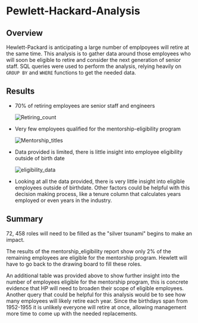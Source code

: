 # Pewlett-Hackard-Analysis

## Overview
Hewlett-Packard is anticipating a large number of emplpoyees will retire at the same time. This analysis is to gather data around those employees who will soon be eligible to retire and consider the next generation of senior staff. SQL queries were used to perform the analysis, relying heavily on `GROUP BY` and `WHERE` functions to get the needed data.

## Results
- 70% of retiring employees are senior staff and engineers

  ![Retiring_count](https://user-images.githubusercontent.com/114450503/205224707-726ec767-8cae-4ed0-aa2a-85276b88a2f8.PNG)

- Very few employees qualified for the mentorship-eligibility program

  ![Mentorship_titles](https://user-images.githubusercontent.com/114450503/205224823-fc5ef313-33b5-4356-b56b-ea109bd9aad0.png)
  
- Data provided is limited, there is little insight into employee eligibility outside of birth date

  ![eligibility_data](https://user-images.githubusercontent.com/114450503/205225271-56ae55b0-1abf-4936-881b-e21fcceb841d.png)
  
- Looking at all the data provided, there is very little insight into eligible employees outside of birthdate. Other factors could be helpful with this decision making process, like a tenure column that calculates years employed or even years in the industry. 


## Summary
72, 458 roles will need to be filled as the "silver tsunami" begins to make an impact.

The results of the mentorship_eligibility report show only 2% of the remaining employees are eligible for the mentorship program. Hewlett will have to go back to the drawing board to fill these roles. 

An additional table was provided above to show further insight into the number of employees eligible for the mentorship program, this is concrete evidence that HP will need to broaden their scope of eligible employees. Another query that could be helpful for this analysis would be to see how many employees will likely retire each year. Since the birthdays span from 1952-1955 it is unlikely everyone will retire at once, allowing management more time to come up with the needed replacements. 
